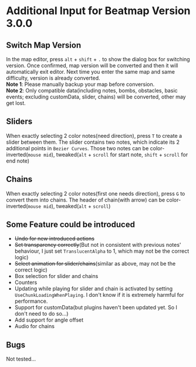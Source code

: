 # Additional Input for Beatmap Version 3.0.0
## Switch Map Version

In the map editor, press `alt` + `shift` + `.` to show the dialog box for switching version. Once confirmed, map version will be converted and then it will automatically exit editor. Next time you enter the same map and same difficulty, version is already converted.    
**Note 1**: Please manually backup your map before conversion.     
**Note 2**: Only compatible data(including notes, bombs, obstacles, basic events; excluding customData, slider, chains) will be converted, other may get lost. 
## Sliders
When exactly selecting 2 color notes(need direction), press `T` to create a slider between them.
The slider contains two notes, which indicate its 2 additional points in `Bezier Curves`. Those two notes can be color-inverted(`mouse mid`), tweaked(`alt` + `scroll` for start note, `shift` + `scroll` for end note)

## Chains
When exactly selecting 2 color notes(first one needs direction), press `G` to convert them into chains.
The header of chain(with arrow) can be color-inverted(`mouse mid`), tweaked(`alt` + `scroll`)

## Some Feature could be introduced
- ~~Undo for new introduced actions~~
- ~~Set transparency correctly~~(But not in consistent with previous notes' behaviour, I just set `TranslucentAlpha` to 1, which may not be the correct logic)
- ~~Select animation for slider/chains~~(similar as above, may not be the correct logic)
- Box selection for slider and chains
- Counters
- Updating while playing for slider and chain is activated by setting `UseChunkLoadingWhenPlaying`. I don't know if it is extremely harmful for performance.
- Support for customData(but plugins haven't been updated yet. So I don't need to do so...)
- Add support for angle offset
- Audio for chains
## Bugs
Not tested...